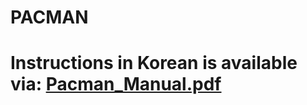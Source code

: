 # PACMAN

# Instructions in Korean is available via: [Pacman_Manual.pdf](https://github.com/user-attachments/files/20186875/Pacman_Manual.pdf)

